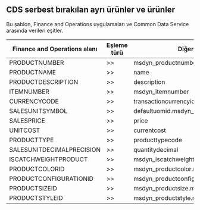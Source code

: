 ## <a name="cds-released-distinct-products-to-products"></a>CDS serbest bırakılan ayrı ürünler ve ürünler

Bu şablon, Finance and Operations uygulamaları ve Common Data Service arasında verileri eşitler.

Finance and Operations alanı | Eşleme türü | Diğer Dynamics 365 alanı | Varsayılan değer
---|---|---|---
PRODUCTNUMBER | >> | msdyn_productnumber | 
PRODUCTNAME | >> | name | 
PRODUCTDESCRIPTION | >> | description | 
ITEMNUMBER | >> | msdyn_itemnumber | 
CURRENCYCODE | >> | transactioncurrencyid.isocurrencycode | 
SALESUNITSYMBOL | >> | defaultuomid.msdyn_symbol | 
SALESPRICE | >> | price | 
UNITCOST | >> | currentcost | 
PRODUCTTYPE | >> | producttypecode | 
SALESUNITDECIMALPRECISION | >> | quantitydecimal | 0
ISCATCHWEIGHTPRODUCT | >> | msdyn_iscatchweight | 
PRODUCTCOLORID | >> | msdyn_productcolor.msdyn_productcolorname | 
PRODUCTCONFIGURATIONID | >> | msdyn_productconfiguration.msdyn_productconfiguration | 
PRODUCTSIZEID | >> | msdyn_productsize.msdyn_productsize | 
PRODUCTSTYLEID | >> | msdyn_productstyle.msdyn_productstyle | 
